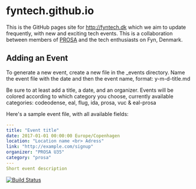 # fyntech.github.io
This is the GitHub pages site for http://fyntech.dk which we aim to update frequently, with new and exciting tech events.
This is a collaboration between members of [PROSA](http://prosa.dk) and the tech enthusiasts on Fyn, Denmark.  

## Adding an Event
To generate a new event, create a new file in the _events directory. 
Name the event file with the date and then the event name, format: y-m-d-title.md

Be sure to at least add a title, a date, and an organizer.
Events will be colored according to which category you choose, currently available categories:
codeodense, eal, flug, ida, prosa, vuc & eal-prosa

Here's a sample event file, with all available fields:
```yaml
---
title: "Event title"
date: 2017-01-01 00:00:00 Europe/Copenhagen
location: "Location name <br> Adress"
link: "http://example.com/signup"
organizer: "PROSA U35"
category: "prosa"
---
Short event description
```


[![Build Status](https://travis-ci.org/fyntech/fyntech.svg?branch=master)](https://travis-ci.org/fyntech/fyntech)
